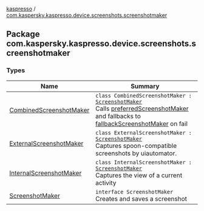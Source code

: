[kaspresso](../index.md) / [com.kaspersky.kaspresso.device.screenshots.screenshotmaker](./index.md)

## Package com.kaspersky.kaspresso.device.screenshots.screenshotmaker

### Types

| Name | Summary |
|---|---|
| [CombinedScreenshotMaker](-combined-screenshot-maker/index.md) | `class CombinedScreenshotMaker : `[`ScreenshotMaker`](-screenshot-maker/index.md)<br>Calls [preferredScreenshotMaker](#) and fallbacks to [fallbackScreenshotMaker](#) on fail |
| [ExternalScreenshotMaker](-external-screenshot-maker/index.md) | `class ExternalScreenshotMaker : `[`ScreenshotMaker`](-screenshot-maker/index.md)<br>Captures spoon-compatible screenshots by uiautomator. |
| [InternalScreenshotMaker](-internal-screenshot-maker/index.md) | `class InternalScreenshotMaker : `[`ScreenshotMaker`](-screenshot-maker/index.md)<br>Captures the view of a current activity |
| [ScreenshotMaker](-screenshot-maker/index.md) | `interface ScreenshotMaker`<br>Creates and saves a screenshot |
